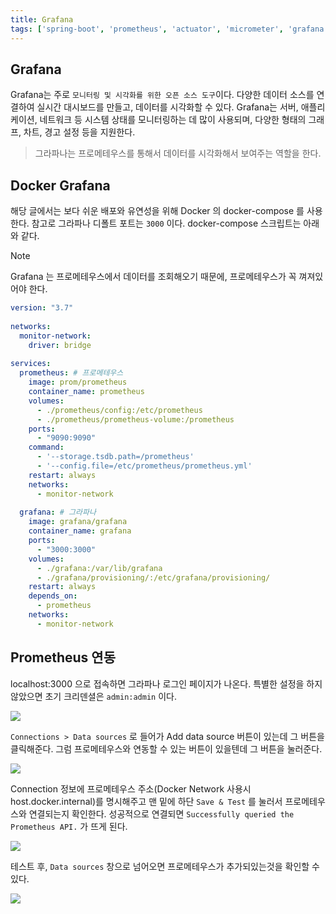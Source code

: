```yaml
---
title: Grafana
tags: ['spring-boot', 'prometheus', 'actuator', 'micrometer', 'grafana']
---
```


## Grafana
Grafana는 주로 `모니터링 및 시각화를 위한 오픈 소스 도구`이다. 다양한 데이터 소스를 연결하여 실시간 대시보드를 만들고, 데이터를 시각화할 수 있다. Grafana는 서버, 애플리케이션, 네트워크 등 시스템 상태를 모니터링하는 데 많이 사용되며, 다양한 형태의 그래프, 차트, 경고 설정 등을 지원한다.

> 그라파나는 프로메테우스를 통해서 데이터를 시각화해서 보여주는 역할을 한다.

## Docker Grafana
해당 글에서는 보다 쉬운 배포와 유연성을 위해 Docker 의 docker-compose 를 사용한다. 참고로 그라파나 디폴트 포트는 `3000` 이다. docker-compose 스크립트는 아래와 같다.

> [!note]
> Grafana 는 프로메테우스에서 데이터를 조회해오기 때문에, 프로메테우스가 꼭 껴져있어야 한다.

```yml
version: "3.7"  
  
networks:  
  monitor-network:  
    driver: bridge  
  
services:  
  prometheus: # 프로메테우스
    image: prom/prometheus  
    container_name: prometheus  
    volumes:  
      - ./prometheus/config:/etc/prometheus  
      - ./prometheus/prometheus-volume:/prometheus  
    ports:  
      - "9090:9090"  
    command:  
      - '--storage.tsdb.path=/prometheus'  
      - '--config.file=/etc/prometheus/prometheus.yml'  
    restart: always  
    networks:  
      - monitor-network  
  
  grafana: # 그라파나
    image: grafana/grafana  
    container_name: grafana  
    ports:  
      - "3000:3000"  
    volumes:  
      - ./grafana:/var/lib/grafana  
      - ./grafana/provisioning/:/etc/grafana/provisioning/  
    restart: always  
    depends_on:  
      - prometheus  
    networks:  
      - monitor-network
```

## Prometheus 연동
localhost:3000 으로 접속하면 그라파나 로그인 페이지가 나온다. 특별한 설정을 하지 않았으면 초기 크리덴셜은 `admin:admin` 이다.

![](Spring/Boot/images/Pasted%20image%2020240925012532.png)


`Connections > Data sources` 로 들어가 Add data source 버튼이 있는데 그 버튼을 클릭해준다. 그럼 프로메테우스와 연동할 수 있는 버튼이 있을텐데 그 버튼을 눌러준다.

![](Spring/Boot/images/Pasted%20image%2020240925013002.png)


Connection 정보에 프로메테우스 주소(Docker Network 사용시 host.docker.internal)를 명시해주고 맨 밑에 하단 `Save & Test` 를 눌러서 프로메테우스와 연결되는지 확인한다. 성공적으로 연결되면 `Successfully queried the Prometheus API.` 가 뜨게 된다.

![](Spring/Boot/images/Pasted%20image%2020240925013245.png)


테스트 후, `Data sources` 창으로 넘어오면 프로메테우스가 추가되있는것을 확인할 수 있다.

![](Spring/Boot/images/Pasted%20image%2020240925013537.png)
